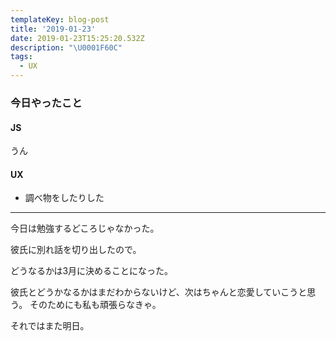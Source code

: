 ```yaml
---
templateKey: blog-post
title: '2019-01-23'
date: 2019-01-23T15:25:20.532Z
description: "\U0001F60C"
tags:
  - UX
---
```

### 今日やったこと

#### JS
うん

#### UX

* 調べ物をしたりした

-----

今日は勉強するどころじゃなかった。

彼氏に別れ話を切り出したので。

どうなるかは3月に決めることになった。

彼氏とどうかなるかはまだわからないけど、次はちゃんと恋愛していこうと思う。
そのためにも私も頑張らなきゃ。

それではまた明日。
